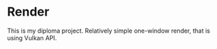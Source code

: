 # Render

This is my diploma project. Relatively simple one-window render, that is using Vulkan API.

